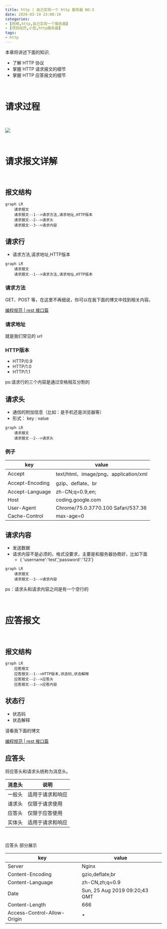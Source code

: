 ```yaml
---
title: http | 自己实现一个 http 服务器 NO:3
date: 2020-03-19 23:08:19
categories:
- [网络,http,自己实现一个服务器]
- [项目经历,小型,http服务器]
tags:
- http
---
```

本章将讲述下面的知识.

- 了解 HTTP 协议
- 掌握 HTTP 请求报文的细节
- 掌握 HTTP 应答报文的细节

<!-- more -->

<br/>

# 请求过程

<br/>

![](/images/http/2_0.png)

<br/>

# 请求报文详解

<br/>

## 报文结构

```mermaid
graph LR
    请求报文
    请求报文--1-->请求方法,请求地址,HTTP版本
    请求报文--2-->请求头
    请求报文--3-->请求内容
```

## 请求行

- 请求方法,请求地址,HTTP版本

```mermaid
graph LR
    请求报文
    请求报文--1-->请求方法,请求地址,HTTP版本
```

### 请求方法

GET、POST 等，在这里不再细说，你可以在我下面的博文中找到相关内容。

[编程规范 | rest 接口篇](https://benpaodewoniu.github.io/2020/03/03/standard0/)

### 请求地址

就是我们常见的 url

### HTTP版本

- HTTP/0.9
- HTTP/1.0
- HTTP/1.1

ps:请求行的三个内容是通过空格相互分割的

## 请求头

- 通信的附加信息（比如：是手机还是浏览器等）
- 形式： key : value

```mermaid
graph LR
    请求报文
    请求报文--2-->请求头
```

### 例子

|key|value|
|---|---|
|Accept|text/html、image/png、application/xml|
|Accept-Encoding|gzip、deflate、br|
|Accept-Language|zh-CN;q=0.9,en;|
|Host|coding.google.com|
|User-Agent|Chrome/75.0.3770.100 Safari/537.36|
|Cache-Control|max-age=0|

## 请求内容

- 发送数据
- 请求内容不是必须的，格式没要求，主要是和服务器协商好，比如下面
	- { 'username':'test','password':'123'}

```mermaid
graph LR
    请求报文
    请求报文--3-->请求内容
```

ps：请求头和请求内容之间是有一个空行的

<br/>

# 应答报文

<br/>

## 报文结构

```mermaid
graph LR
    应答报文
    应答报文--1-->HTTP版本,状态码,状态解释
    应答报文--2-->应答头
    应答报文--3-->应答内容
```

## 状态行

- 状态码
- 状态解释

请看我下面的博文

[编程规范 | rest 接口篇](https://benpaodewoniu.github.io/2020/03/03/standard0/)

## 应答头

将应答头和请求头统称为消息头。

|消息头|说明|
|---|---|
|一般头|适用于请求和响应|
|请求头|仅限于请求使用|
|应答头|仅限于应答使用|
|实体头|适用于请求和响应|

<br/>

应答头 部分展示

|key|value|
|---|---|
|Server|Nginx|
|Content-Encoding|gzio,deflate,br|
|Content-Language|zh-CN,zh;q=0.9|
|Date|Sun, 25 Aug 2019 09:20;43 GMT|
|Content-Length|666|
|Access-Control-Allow-Origin|*|